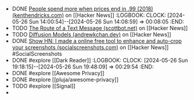 - DONE [People spend more when prices end in .99 (2018) (kenthendricks.com)](https://news.ycombinator.com/item?id=40474736) on [[Hacker News]]
  :LOGBOOK:
  CLOCK: [2024-05-26 Sun 14:00:54]--[2024-05-26 Sun 14:08:59] =>  00:08:05
  :END:
- TODO [The Route of a Text Message (scottbot.net)](https://news.ycombinator.com/item?id=18921434) on [[Hacker News]]
- TODO [Diffusion Models (andrewkchan.dev)](https://news.ycombinator.com/item?id=40471419) on [[Hacker News]]
- DONE [Show HN: I made a online free tool to enhance and auto-crop your screenshots (socialscreenshots.com)](https://news.ycombinator.com/item?id=40480832) on [[Hacker News]] #SocialScreenshots
- DONE #explore [[Dark Reader]]
  :LOGBOOK:
  CLOCK: [2024-05-26 Sun 19:18:15]--[2024-05-26 Sun 19:48:09] =>  00:29:54
  :END:
- DONE #explore [[Awesome Privacy]]
- DONE #explore [[pluja/awesome-privacy]]
- TODO #explore [[Signal]]
-